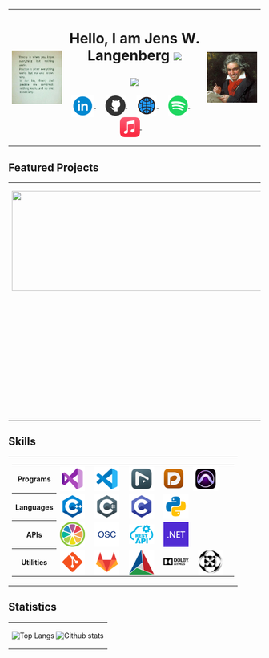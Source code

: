 <table>
  <tr>
    <td><img align="center" src="Assets/meme.jpg" width="300" /></td>
    <td align="center">
      <h1>
      <p align = "center">
        Hello, I am Jens W. Langenberg
        <img src="https://media.giphy.com/media/hvRJCLFzcasrR4ia7z/giphy.gif" width="28">
      </p>
      </h1>
        <p align = "center">
          <img src = "https://readme-typing-svg.herokuapp.com?color=287233&&size=20&font=Fira+Code&center=true&vCenter=true&width=500&lines=Classical+Music+Enthusiast+and+Composer;Audio+Post+Production+in+3D+audio;C%2B%2B+Audio+developer+@+Elgato">
        </p>
      <p align = "center">
      <a href="https://www.linkedin.com/in/jens-langenberg-280990172/" target="_blank">
        <img align="center" alt="LinkedIn" width="45px" src="Assets/linkedin.png" />
      </a>&nbsp;&nbsp;&nbsp;&nbsp;
      <a href="https://github.com/Diversiam90815" target="_blank">
        <img align="center" alt="GitHub" width="40px" src="Assets/github.png" />
      </a>&nbsp;&nbsp;&nbsp;&nbsp;
      <a href="https://www.diversiam.com" target="_blank">
        <img align="center" alt="Website" width="40px" src="Assets/website.svg" />
      </a>&nbsp;&nbsp;&nbsp;&nbsp;
      <a href="https://open.spotify.com/artist/5JSNQQjlPc8HnwdZStpKBR?si=MJActuu0TuO4jZKP-QiS0A" target="_blank">
        <img align="center" alt="Spotify" width="40px" src="Assets/spotify.png" />
      </a>&nbsp;&nbsp;&nbsp;&nbsp;
      <a href="https://music.apple.com/de/artist/diversiam/1463841687?l=en-GB" target="_blank">
        <img align="center" alt="AppleMusic" width="40px" src="Assets/applemusic.png" />
      </a>&nbsp;&nbsp;&nbsp;&nbsp;
      </p>
    </td>
    <td><img align="center" src="Assets/beethoven.jpg" width="300" /></td>
  </tr>
</table>

## Featured Projects

<table>
  <tr>
    <td>
      <p align=center>
        <a href="https://github.com/Diversiam90815/TheOrchestra" target="_blank">
          <img width="500em" height="200px" src="https://github-readme-stats.vercel.app/api/pin/?username=Diversiam90815&repo=TheOrchestra&theme=github_dark"/>
        </a>
      </p>
    </td>
    <td>
      <p align=center>
        <a href="https://github.com/Diversiam90815/Plugin-Distortion" target="_blank">
          <img width="500em" height="200px" src="https://github-readme-stats.vercel.app/api/pin/?username=Diversiam90815&repo=Plugin-Distortion&theme=github_dark"/>
        </a>
      </p>
    </td>
  </tr>
  <tr>
    <td>
      <p align=center>
        <a href="https://github.com/Diversiam90815/Chess-Game" target="_blank">
          </a>
      </p>
    </td>
    <td>
      <p align=center>
        <a href="https://github.com/Diversiam90815/Space-Wars" target="_blank">
          <img width="500px" height="200px" src="https://github-readme-stats.vercel.app/api/pin/?username=Diversiam90815&repo=Space-Wars&theme=github_dark"/>
        </a>
      </p>
    </td>
  </tr>
</table>

## Skills

<table>
  <tr>
    <td>
      <table>
        <tr>
          <th><center>Programs</center></th>
          <td>
            <img align="center" alt="VisualStudio" width="50px" src="Assets/visualstudio.png"/>&nbsp;&nbsp;&nbsp;&nbsp;
            <img align="center" alt="VSCode" width="50px" src="Assets/vscode.png"/>&nbsp;&nbsp;&nbsp;&nbsp;
            <img align="center" alt="Nuendo" width="50px" src="Assets/nuendo.png"/>&nbsp;&nbsp;&nbsp;&nbsp;
            <img align="center" alt="Dorico" width="40px" src="Assets/dorico.png"/>&nbsp;&nbsp;&nbsp;&nbsp;
            <img align="center" alt="ProTools" width="50px" src="Assets/protools.png"/>&nbsp;&nbsp;&nbsp;&nbsp;
          </td>
        </tr>
        <tr>
          <th><center>Languages</center></th>
          <td>
            <img align="center" alt="C++" width="50px" src="Assets/cpp.png"/>&nbsp;&nbsp;&nbsp;&nbsp;
            <img align="center" alt="C#" width="50px" src="Assets/csharp.png"/>&nbsp;&nbsp;&nbsp;&nbsp;
            <img align="center" alt="C" width="50px" src="Assets/c.png"/>&nbsp;&nbsp;&nbsp;&nbsp;
            <img align="center" alt="Python" width="50px" src="Assets/python.png"/>&nbsp;&nbsp;&nbsp;&nbsp;
          </td>
        </tr>
        <tr>
          <th><center>APIs</center></th>
          <td>
            <img align="center" alt="JUCE" width="50px" src="Assets/juce.png"/>&nbsp;&nbsp;&nbsp;&nbsp;
            <img align="center" alt="OSC" width="50px" src="Assets/osc.jpg"/>&nbsp;&nbsp;&nbsp;&nbsp;
            <img align="center" alt="REST API" width="50px" src="Assets/restapi.png"/>&nbsp;&nbsp;&nbsp;&nbsp;
            <img align="center" alt=".NET" width="50px" src="Assets/microsoft-net.png"/>&nbsp;&nbsp;&nbsp;&nbsp;
          </td>
        </tr>
        <tr>
          <th><center>Utilities</center></th>
          <td>
            <img align="center" alt="Git" width="50px" src="Assets/git.png"/>&nbsp;&nbsp;&nbsp;&nbsp;
            <img align="center" alt="GitLab" width="50px" src="Assets/gitlab.png"/>&nbsp;&nbsp;&nbsp;&nbsp;
            <img align="center" alt="CMake" width="50px" src="Assets/cmake.png"/>&nbsp;&nbsp;&nbsp;&nbsp;
            <img align="center" alt="Dolby Atmos" width="50px" src="Assets/dolbyatmos.png"/>&nbsp;&nbsp;&nbsp;&nbsp;
            <img align="center" alt="Ambisonics" width="50px" src="Assets/ambisonics.png"/>&nbsp;&nbsp;&nbsp;&nbsp;
          </td>
        </tr>
      </table>
    </td>
  </tr>
</table>


## Statistics

<table>
  <tr>
    <td>
      <p align="center">
        <img align="center" width="300" Height="250" src="https://github-readme-stats.vercel.app/api/top-langs/?username=diversiam90815&layout=compact&langs_count=10&theme=github_dark" alt="Top Langs" />
        <img align="center" width="500" height="200" src="https://github-profile-summary-cards.vercel.app/api/cards/profile-details?username=diversiam90815&theme=github_dark" alt="Github stats" />
      </p>
    </td>
  </tr>
</table>
